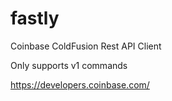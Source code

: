 # fastly
Coinbase ColdFusion Rest API Client

Only supports v1 commands

https://developers.coinbase.com/

